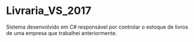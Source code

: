 # Livraria_VS_2017
Sistema desenvolvido em C# responsável por controlar o estoque de livros de uma empresa que trabalhei anteriormente.

